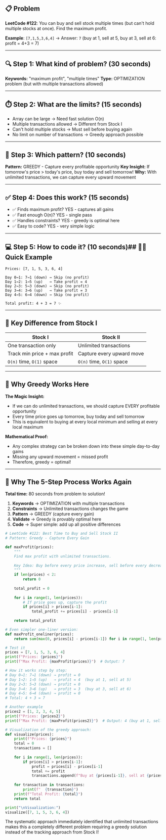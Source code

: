 ## 📋 Problem
**LeetCode #122**: You can buy and sell stock multiple times (but can't hold multiple stocks at once). Find the maximum profit.

**Example**: `[7,1,5,3,6,4]` → Answer: `7` (buy at 1, sell at 5, buy at 3, sell at 6: profit = 4+3 = 7)

---

## 🔍 Step 1: What kind of problem? (30 seconds)
**Keywords:** "maximum profit", "multiple times"
**Type:** OPTIMIZATION problem (but with multiple transactions allowed)

---

## ⏱️ Step 2: What are the limits? (15 seconds)
- Array can be large → Need fast solution O(n)
- Multiple transactions allowed → Different from Stock I
- Can't hold multiple stocks → Must sell before buying again
- No limit on number of transactions → Greedy approach possible

---

## 🎯 Step 3: Which pattern? (10 seconds)
**Pattern:** GREEDY - Capture every profitable opportunity
**Key Insight:** If tomorrow's price > today's price, buy today and sell tomorrow!
**Why:** With unlimited transactions, we can capture every upward movement

---

## ✅ Step 4: Does this work? (15 seconds)
- ✅ Finds maximum profit? YES - captures all gains
- ✅ Fast enough O(n)? YES - single pass
- ✅ Handles constraints? YES - greedy is optimal here
- ✅ Easy to code? YES - very simple logic

---

## 💻 Step 5: How to code it? (10 seconds)## 🏃‍♂️ Quick Example
```
Prices: [7, 1, 5, 3, 6, 4]

Day 0→1: 7→1 (down) → Skip (no profit)
Day 1→2: 1→5 (up)   → Take profit = 4
Day 2→3: 5→3 (down) → Skip (no profit)  
Day 3→4: 3→6 (up)   → Take profit = 3
Day 4→5: 6→4 (down) → Skip (no profit)

Total profit: 4 + 3 = 7 ✨
```

---

## 🎯 Key Difference from Stock I

| **Stock I** | **Stock II** |
|-------------|--------------|
| One transaction only | Unlimited transactions |
| Track min price + max profit | Capture every upward move |
| `O(n)` time, `O(1)` space | `O(n)` time, `O(1)` space |

---

## 🧠 Why Greedy Works Here

**The Magic Insight:** 
- If we can do unlimited transactions, we should capture EVERY profitable opportunity
- Every time price goes up tomorrow, buy today and sell tomorrow
- This is equivalent to buying at every local minimum and selling at every local maximum

**Mathematical Proof:**
- Any complex strategy can be broken down into these simple day-to-day gains
- Missing any upward movement = missed profit
- Therefore, greedy = optimal!

---

## 🚀 Why The 5-Step Process Works Again

**Total time:** 80 seconds from problem to solution!

1. **Keywords** → OPTIMIZATION with multiple transactions
2. **Constraints** → Unlimited transactions changes the game
3. **Pattern** → GREEDY (capture every gain)
4. **Validate** → Greedy is provably optimal here
5. **Code** → Super simple: add up all positive differences

```python
# LeetCode #122: Best Time to Buy and Sell Stock II
# Pattern: Greedy - Capture Every Gain

def maxProfit(prices):
    """
    Find max profit with unlimited transactions.
    
    Key Idea: Buy before every price increase, sell before every decrease
    """
    if len(prices) < 2:
        return 0
    
    total_profit = 0
    
    for i in range(1, len(prices)):
        # If price goes up, capture the profit
        if prices[i] > prices[i-1]:
            total_profit += prices[i] - prices[i-1]
    
    return total_profit

# Even simpler one-liner version:
def maxProfit_oneliner(prices):
    return sum(max(0, prices[i] - prices[i-1]) for i in range(1, len(prices)))

# Test it
prices = [7, 1, 5, 3, 6, 4]
print(f"Prices: {prices}")
print(f"Max Profit: {maxProfit(prices)}")  # Output: 7

# How it works step by step:
# Day 0→1: 7→1 (down) → profit = 0
# Day 1→2: 1→5 (up)   → profit = 4  (buy at 1, sell at 5)
# Day 2→3: 5→3 (down) → profit = 0  
# Day 3→4: 3→6 (up)   → profit = 3  (buy at 3, sell at 6)
# Day 4→5: 6→4 (down) → profit = 0
# Total: 4 + 3 = 7

# Another example
prices2 = [1, 2, 3, 4, 5]
print(f"Prices: {prices2}")
print(f"Max Profit: {maxProfit(prices2)}")  # Output: 4 (buy at 1, sell at 5)

# Visualization of the greedy approach:
def visualize(prices):
    print(f"Prices: {prices}")
    total = 0
    transactions = []
    
    for i in range(1, len(prices)):
        if prices[i] > prices[i-1]:
            profit = prices[i] - prices[i-1]
            total += profit
            transactions.append(f"Buy at {prices[i-1]}, sell at {prices[i]} → +{profit}")
    
    for transaction in transactions:
        print(f"  {transaction}")
    print(f"Total Profit: {total}")
    return total

print("\nVisualization:")
visualize([7, 1, 5, 3, 6, 4])
```
The systematic approach immediately identified that unlimited transactions makes this a completely different problem requiring a greedy solution instead of the tracking approach from Stock I!
